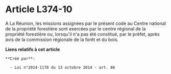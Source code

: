 # Article L374-10

A La Réunion, les missions assignées par le présent code au Centre national de la propriété forestière sont exercées par le
centre régional de la propriété forestière ou, lorsqu'il n'a pas été constitué, par le préfet, après avis de la commission
régionale de la forêt et du bois.

**Liens relatifs à cet article**

	**Créé par**:

	  - Loi n°2014-1170 du 13 octobre 2014 - art. 86
